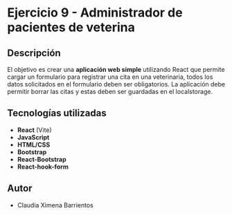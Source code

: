 # Ejercicio 9 - Administrador de pacientes de veterina
## Descripción

El objetivo es crear una **aplicación web simple** utilizando React que permite cargar un formulario para registrar una cita en una veterinaria, todos los datos solicitados en el formulario deben ser obligatorios.
La aplicación debe permitir borrar las citas y estas deben ser guardadas en el localstorage.



## Tecnologías utilizadas

- **React** (Vite)
- **JavaScript**
- **HTML/CSS**
- **Bootstrap**
- **React-Bootstrap**
- **React-hook-form**


## Autor
- Claudia Ximena Barrientos
